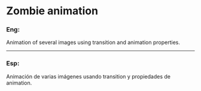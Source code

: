 # Zombie animation

### Eng:

Animation of several images using transition and animation properties.
___
### Esp:

Animación de varias imágenes usando transition y propiedades de animation.
